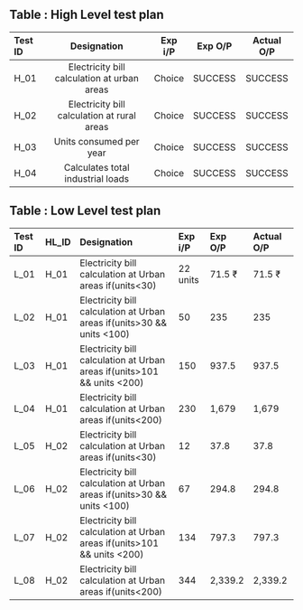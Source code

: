 ## Table : High Level test plan

|**Test ID**|**Designation**|**Exp i/P**|**Exp O/P**|**Actual O/P**|
| :- | :-: | :-: | :-: | :-: |
|H\_01|Electricity bill calculation at urban areas|Choice|SUCCESS|SUCCESS|
|H\_02|Electricity bill calculation at rural areas|Choice|SUCCESS|SUCCESS|
|H\_03|Units consumed per year|Choice|SUCCESS|SUCCESS|
|H\_04|Calculates total industrial loads|Choice|SUCCESS|SUCCESS|


## Table : Low Level test plan


|Test ID|HL\_ID|Designation|Exp i/P|Exp O/P|Actual O/P|
| :- | :- | :- | :- | :- | :- |
|L\_01|H\_01|Electricity bill calculation at Urban areas if(units<30)|22 units|71.5 ₹|71.5 ₹|
|L\_02|H\_01|Electricity bill calculation at Urban areas if(units>30 && units <100)|50|235|235|
|L\_03|H\_01|Electricity bill calculation at Urban areas if(units>101 && units <200)|150|937.5|937.5|
|L\_04|H\_01|Electricity bill calculation at Urban areas if(units<200)|230|1,679|1,679|
|L\_05|H\_02|Electricity bill calculation at Urban areas if(units<30)|12|<p>37.8</p><p></p>|<p>37.8</p><p></p>|
|L\_06|H\_02|Electricity bill calculation at Urban areas if(units>30 && units <100)|67|294.8|294.8|
|L\_07|H\_02|Electricity bill calculation at Urban areas if(units>101 && units <200)|134|797.3|797.3|
|L\_08|H\_02|Electricity bill calculation at Urban areas if(units<200)|344|2,339.2|2,339.2|

